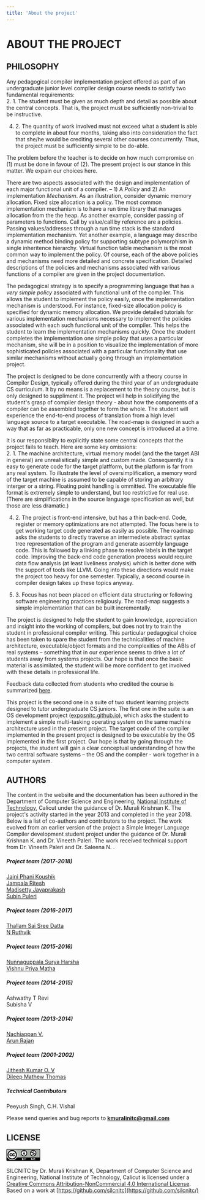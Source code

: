 ```yaml
---
title: 'About the project'
---
```

# ABOUT THE PROJECT

## PHILOSOPHY

Any pedagogical compiler implementation project offered as part of an undergraduate junior level compiler design course needs to satisfy two fundamental requirements:  
2.
    1\. The student must be given as much depth and detail as possible about the central concepts. That is, the project must be sufficiently non-trivial to be instructive.
  
4. 2\. The quantity of work involved must not exceed what a student is able to complete in about four months, taking also into consideration the fact that she/he would be crediting several other courses concurrently. Thus, the project must be sufficiently simple to be do-able.

The problem before the teacher is to decide on how much compromise on (1) must be done in favour of (2). The present project is our stance in this matter. We expain our choices here.

There are two aspects associated with the design and implementation of each major functional unit of a compiler. – 1) A _Policy_ and 2) An implementation _Mechanism_. As an illustration, consider dynamic memory allocation. Fixed size allocation is a policy. The most common implementation mechanism is to have a run time library that manages allocation from the the heap. As another example, consider passing of parameters to functions. Call by value/call by reference are a policies. Passing values/addresses through a run time stack is the standard implementation mechanism. Yet another example, a language may describe a dynamic method binding policy for supporting subtype polymorphism in single inheritence hierarchy. Virtual function table mechanism is the most common way to implement the policy. Of course, each of the above policies and mechanisms need more detailed and concrete specification. Detailed descriptions of the policies and mechanisms associated with various functions of a compiler are given in the project documentation.

The pedagogical strategy is to specify a programming language that has a _very simple policy_ associated with functional unit of the compiler. This allows the student to implement the policy easily, once the implementation mechanism is understood. For instance, fixed-size allocation policy is specified for dynamic memory allocation. We provide detailed tutorials for various implementation mechanisms necessary to implement the policies associated with each such functional unit of the compiler. This helps the student to learn the implementation mechanisms quickly. Once the student completes the implementation one simple policy that uses a particular mechanism, she will be in a position to visualize the implementation of more sophisticated policies associated with a particular functionality that use similar mechanisms without actually going through an implementation project.

The project is designed to be done concurrently with a theory course in Compiler Design, typically offered during the third year of an undergraduate CS curriculum. It by no means is a replacement to the theory course, but is only designed to suppliment it. The project will help in solidifying the student's grasp of compiler design theory - about how the components of a compiler can be assembled together to form the whole. The student will experience the end-to-end process of translation from a high level language source to a target executable. The road-map is designed in such a way that as far as practicable, only one new concept is introduced at a time.

It is our responsiblity to explicitly state some central concepts that the project fails to teach. Here are some key omissions:  
2.
    1\. The machine architecture, virtual memory model (and the the target ABI in general) are unrealisitically simple and custom made. Consequently it is easy to generate code for the target platfform, but the platform is far from any real system. To illustrate the level of oversimplification, a memory word of the target machine is assumed to be capable of storing an arbitrary interger or a string. Floating point handling is ommitted. The executable file format is extremely simple to understand, but too restrictive for real use. (There are simplifications in the source language specification as well, but those are less dramatic.)
  
4. 2\. The project is front-end intensive, but has a thin back-end. Code, register or memory optimizations are not attempted. The focus here is to get working target code generated as easily as possible. The roadmap asks the students to directly traverse an intermediete abstract syntax tree representation of the program and generate assembly language code. This is followed by a linking phase to resolve labels in the target code. Improving the back-end code generation process would require data flow analysis (at least liveliness analysis) which is better done with the support of tools like LLVM. Going into these directions would make the project too heavy for one semester. Typically, a second course in compiler design takes up these topics anyway.
  
6. 3\. Focus has not been placed on efficient data structuring or following software engineering practices religiously. The road-map suggests a simple implementation that can be built incrementally.

The project is designed to help the student to gain knowledge, appreciation and insight into the working of compilers, but does not try to train the student in professional compiler writing. This particular pedagogical choice has been taken to spare the student from the technicalities of machine architecture, executable/object formats and the complexities of the ABIs of real systems – something that in our experience seems to drive a lot of students away from systems projects. Our hope is that once the basic material is assimilated, the student will be more confident to get involved with these details in professional life.

Feedback data collected from students who credited the course is summarized [here](studentfeedback.html).

This project is the second one in a suite of two student learning projects designed to tutor undergraduate CS juniors. The first one in the suite is an OS development project ([exposnitc.github.io](http://exposnitc.github.io)), which asks the student to implement a simple multi-tasking operating system on the same machine architecture used in the present project. The target code of the compiler implemented in the present project is designed to be executable by the OS implemented in the first project. Our hope is that by going through the projects, the student will gain a clear conceptual understanding of how the two central software systems – the OS and the compiler - work together in a computer system.

## AUTHORS

The content in the website and the documentation has been authored in the Department of Computer Science and Engineering, [National Institute of Technology](http://nitc.ac.in), Calicut under the guidance of Dr. Murali Krishnan K. The project's activity started in the year 2013 and completed in the year 2018. Below is a list of co-authors and contributors to the project. The work evolved from an earlier version of the project a Simple Integer Language Compiler development student project under the guidance of Dr. Murali Krishnan K. and Dr. Vineeth Paleri. The work received technical support from Dr. Vineeth Paleri and Dr. Saleena N. .

##### Project team (2017-2018)

[Jaini Phani Koushik](#)  
[Jampala Ritesh](#)  
[Madisetty Jayaprakash](#)  
[Subin Puleri](#)  
  
##### Project team (2016-2017)

[Thallam Sai Sree Datta](https://www.linkedin.com/in/dattathallam)  
[N Ruthvik](https://www.linkedin.com/in/n-ruthviik-0a0539100)  
  
##### Project team (2015-2016)

[Nunnaguppala Surya Harsha](https://www.linkedin.com/in/suryaharshanunnaguppala)  
[Vishnu Priya Matha](https://in.linkedin.com/in/vishnupriyamatha)  
  
##### Project team (2014-2015)

Ashwathy T Revi  
Subisha V  
  
##### Project team (2013-2014)

[Nachiappan V.](http://www.linkedin.com/in/nachivpn)  
[Arun Rajan](http://in.linkedin.com/pub/arun-rajan-sharma/39/291/8a5)  
  
##### Project team (2001-2002)

[Jithesh Kumar O. V](#)  
[Dileep Mathew Thomas](#)  
  
##### Technical Contributors

Peeyush Singh, C.H. Vishal  
  
Please send queries and bug reports to **kmuralinitc@gmail.com**

## LICENSE

[![Creative Commons License](img/creativecommons.png)](http://creativecommons.org/licenses/by-nc/4.0/)  
  
SILCNITC by Dr. Murali Krishnan K, Department of Computer Science and Engineering, National Institute of Technology, Calicut is licensed under a [Creative Commons Attribution-NonCommercial 4.0 International License](http://creativecommons.org/licenses/by-nc/4.0/). Based on a work at [https://github.com/silcnitc](https://github.com/silcnitc/)
